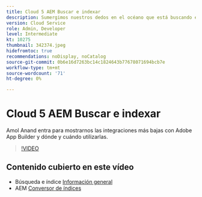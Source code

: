 ```yaml
---
title: Cloud 5 AEM Buscar e indexar
description: Sumergimos nuestros dedos en el océano que está buscando e indexando
version: Cloud Service
role: Admin, Developer
level: Intermediate
kt: 10275
thumbnail: 342374.jpeg
hidefromtoc: true
recommendations: noDisplay, noCatalog
source-git-commit: 0b6e16d7263bc14c1824643b77678071694bcb7e
workflow-type: tm+mt
source-wordcount: '71'
ht-degree: 0%

---
```


# Cloud 5 AEM Buscar e indexar

Amol Anand entra para mostrarnos las integraciones más bajas con Adobe App Builder y dónde y cuándo utilizarlas.

>[!VIDEO](https://video.tv.adobe.com/v/342374)

## Contenido cubierto en este vídeo

+ Búsqueda e índice [Información general](https://experienceleague.adobe.com/docs/experience-manager-cloud-service/content/operations/indexing.html)
+ AEM [Conversor de índices](https://experienceleague.adobe.com/docs/experience-manager-cloud-service/content/migration-journey/refactoring-tools/index-converter.html)
